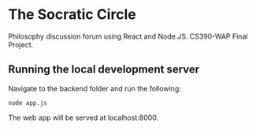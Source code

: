 # The Socratic Circle
Philosophy discussion forum using React and Node.JS. CS390-WAP Final Project.

## Running the local development server ##
Navigate to the backend folder and run the following:
```
node app.js
```
The web app will be served at localhost:8000.
